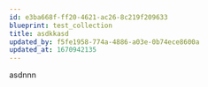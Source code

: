 ```yaml
---
id: e3ba668f-ff20-4621-ac26-8c219f209633
blueprint: test_collection
title: asdkkasd
updated_by: f5fe1958-774a-4886-a03e-0b74ece8600a
updated_at: 1670942135
---
```

asdnnn
